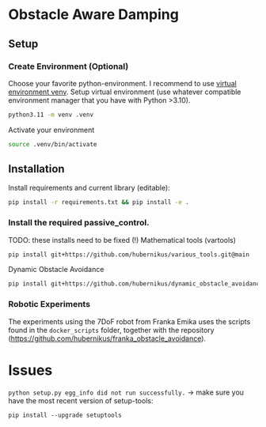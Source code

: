 # Obstacle Aware Damping

## Setup 

### Create Environment (Optional)
Choose your favorite python-environment. I recommend to use [virtual environment venv](https://docs.python.org/3/library/venv.html).
Setup virtual environment (use whatever compatible environment manager that you have with Python >3.10).

``` bash
python3.11 -m venv .venv
```

Activate your environment
``` sh
source .venv/bin/activate
```

## Installation

Install requirements and current library (editable):
``` bash
pip install -r requirements.txt && pip install -e .
```

### Install the required passive_control.
TODO: these installs need to be fixed (!)
Mathematical tools (vartools)
``` bash
pip install git+https://github.com/hubernikus/various_tools.git@main
```

Dynamic Obstacle Avoidance
``` bash
pip install git+https://github.com/hubernikus/dynamic_obstacle_avoidance.git@main
```


### Robotic Experiments
The experiments using the 7DoF robot from Franka Emika uses the scripts found in the `docker_scripts` folder, together with the repository 
(https://github.com/hubernikus/franka_obstacle_avoidance).


# Issues
`python setup.py egg_info did not run successfully.` -> make sure you have the most recent version of setup-tools:
``` shell
pip install --upgrade setuptools
```
